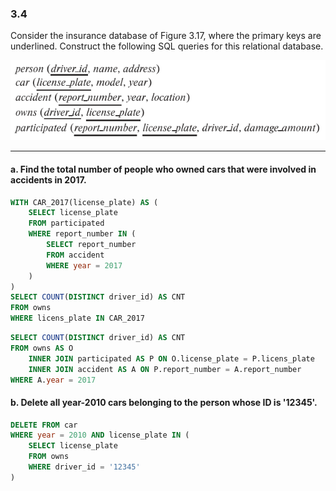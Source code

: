 ### 3.4
Consider the insurance database of Figure 3.17, where the primary keys are
underlined. Construct the following SQL queries for this relational database.

![alt text](image-2.png)

---

#### a. Find the total number of people who owned cars that were involved in accidents in 2017.

```SQL
WITH CAR_2017(license_plate) AS (
    SELECT license_plate
    FROM participated
    WHERE report_number IN (
        SELECT report_number
        FROM accident
        WHERE year = 2017
    )
)
SELECT COUNT(DISTINCT driver_id) AS CNT
FROM owns
WHERE licens_plate IN CAR_2017
```

```SQL
SELECT COUNT(DISTINCT driver_id) AS CNT
FROM owns AS O
    INNER JOIN participated AS P ON O.license_plate = P.licens_plate
    INNER JOIN accident AS A ON P.report_number = A.report_number
WHERE A.year = 2017

```
#### b. Delete all year-2010 cars belonging to the person whose ID is '12345'.

```SQL
DELETE FROM car
WHERE year = 2010 AND license_plate IN (
    SELECT license_plate
    FROM owns
    WHERE driver_id = '12345'
)
```
